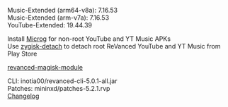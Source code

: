 Music-Extended (arm64-v8a): 7.16.53  
Music-Extended (arm-v7a): 7.16.53  
YouTube-Extended: 19.44.39  

Install [Microg](https://github.com/ReVanced/GmsCore/releases) for non-root YouTube and YT Music APKs  
Use [zygisk-detach](https://github.com/j-hc/zygisk-detach) to detach root ReVanced YouTube and YT Music from Play Store  

[revanced-magisk-module](https://github.com/j-hc/revanced-magisk-module)
  
CLI: inotia00/revanced-cli-5.0.1-all.jar  
Patches: mininxd/patches-5.2.1.rvp  
[Changelog](https://github.com/mininxd/revanced-patches/releases/tag/v5.2.1)  
